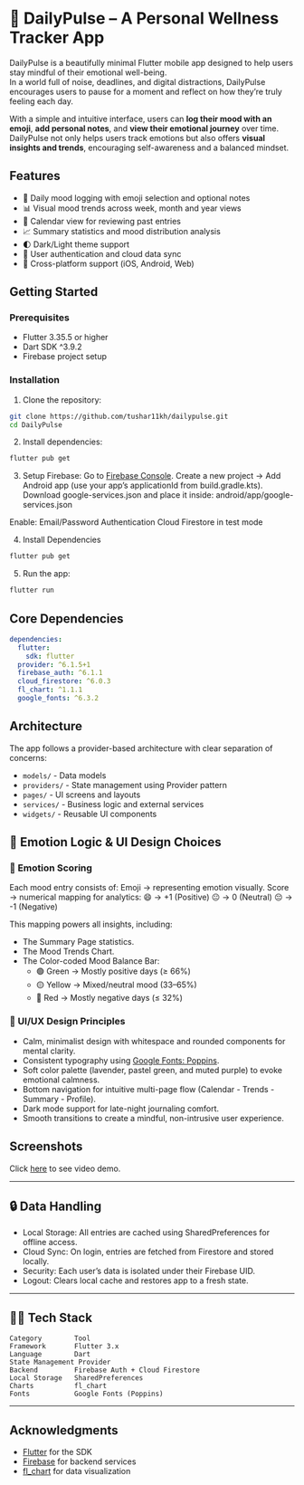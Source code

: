 # 🌿 DailyPulse – A Personal Wellness Tracker App

DailyPulse is a beautifully minimal Flutter mobile app designed to help users stay mindful of their emotional well-being.  
In a world full of noise, deadlines, and digital distractions, DailyPulse encourages users to pause for a moment and reflect on how they’re truly feeling each day.

With a simple and intuitive interface, users can **log their mood with an emoji**, **add personal notes**, and **view their emotional journey** over time.  
DailyPulse not only helps users track emotions but also offers **visual insights and trends**, encouraging self-awareness and a balanced mindset.  


## Features

- 📝 Daily mood logging with emoji selection and optional notes
- 📊 Visual mood trends across week, month and year views  
- 📅 Calendar view for reviewing past entries
- 📈 Summary statistics and mood distribution analysis
- 🌓 Dark/Light theme support
- 🔐 User authentication and cloud data sync
- 📱 Cross-platform support (iOS, Android, Web)

## Getting Started

### Prerequisites

- Flutter 3.35.5 or higher
- Dart SDK ^3.9.2
- Firebase project setup

### Installation

1. Clone the repository:
```bash
git clone https://github.com/tushar11kh/dailypulse.git
cd DailyPulse
```

2. Install dependencies:
```bash 
flutter pub get
```

3. Setup Firebase:
   Go to [Firebase Console](https://console.firebase.google.com/).
Create a new project → Add Android app (use your app’s applicationId from build.gradle.kts).
Download google-services.json and place it inside:
android/app/google-services.json

Enable:
Email/Password Authentication
Cloud Firestore in test mode

4. Install Dependencies

```bash
flutter pub get
```

5. Run the app:
```bash
flutter run
```

## Core Dependencies

```yaml
dependencies:
  flutter:
    sdk: flutter
  provider: ^6.1.5+1
  firebase_auth: ^6.1.1
  cloud_firestore: ^6.0.3
  fl_chart: ^1.1.1
  google_fonts: ^6.3.2
```

## Architecture

The app follows a provider-based architecture with clear separation of concerns:

- `models/` - Data models
- `providers/` - State management using Provider pattern
- `pages/` - UI screens and layouts
- `services/` - Business logic and external services
- `widgets/` - Reusable UI components

## 🎨 Emotion Logic \& UI Design Choices

### 💬 Emotion Scoring

Each mood entry consists of:
Emoji → representing emotion visually.
Score → numerical mapping for analytics:
😄 → +1 (Positive)
😐 → 0 (Neutral)
😔 → -1 (Negative)

This mapping powers all insights, including:

- The Summary Page statistics.
- The Mood Trends Chart.
- The Color-coded Mood Balance Bar:
    - 🟢 Green → Mostly positive days (≥ 66%)
    - 🟡 Yellow → Mixed/neutral mood (33–65%)
    - 🔴 Red → Mostly negative days (≤ 32%)

### 🎨 UI/UX Design Principles

- Calm, minimalist design with whitespace and rounded components for mental clarity.
- Consistent typography using [Google Fonts: Poppins](https://fonts.google.com/specimen/Poppins).
- Soft color palette (lavender, pastel green, and muted purple) to evoke emotional calmness.
- Bottom navigation for intuitive multi-page flow (Calendar -  Trends -  Summary -  Profile).
- Dark mode support for late-night journaling comfort.
- Smooth transitions to create a mindful, non-intrusive user experience.

## Screenshots

Click [here](https://www.youtube.com/shorts/PWNZmKvaUx8) to see video demo.

***

## 🔒 Data Handling

- Local Storage: All entries are cached using SharedPreferences for offline access.
- Cloud Sync: On login, entries are fetched from Firestore and stored locally.
- Security: Each user’s data is isolated under their Firebase UID.
- Logout: Clears local cache and restores app to a fresh state.

***

## 🧑‍💻 Tech Stack

```
Category        Tool
Framework       Flutter 3.x
Language        Dart
State Management Provider
Backend         Firebase Auth + Cloud Firestore
Local Storage   SharedPreferences
Charts          fl_chart
Fonts           Google Fonts (Poppins)
```


***


## Acknowledgments

- [Flutter](https://flutter.dev) for the SDK
- [Firebase](https://firebase.google.com) for backend services
- [fl_chart](https://pub.dev/packages/fl_chart) for data visualization
